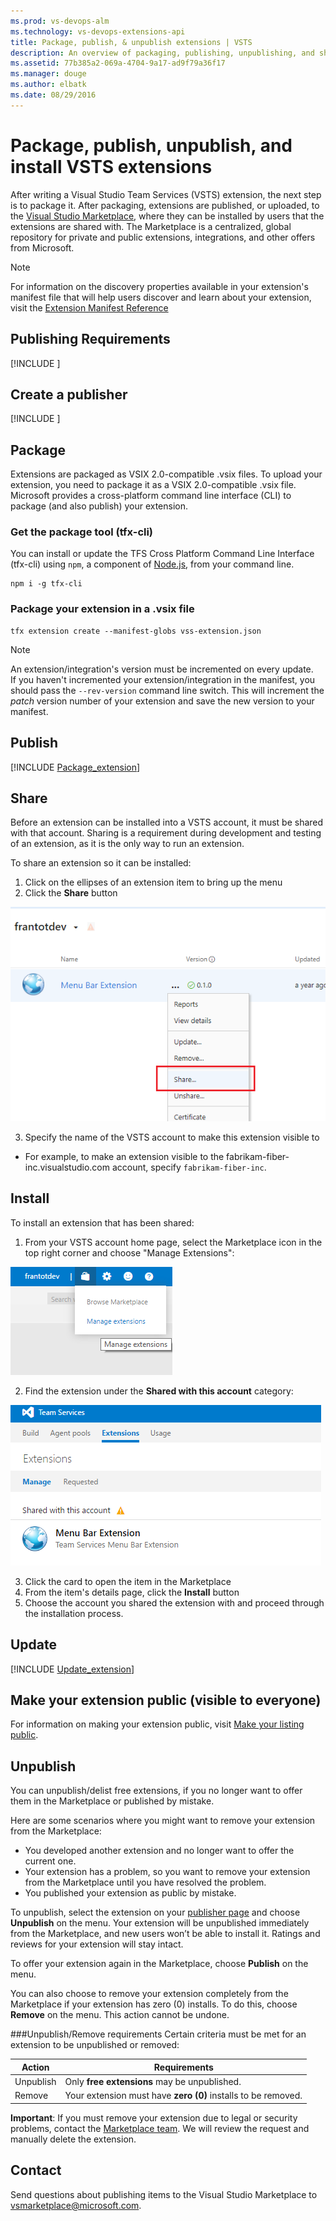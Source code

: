 ```yaml
---
ms.prod: vs-devops-alm
ms.technology: vs-devops-extensions-api
title: Package, publish, & unpublish extensions | VSTS
description: An overview of packaging, publishing, unpublishing, and sharing an extension for VSTS.
ms.assetid: 77b385a2-069a-4704-9a17-ad9f79a36f17
ms.manager: douge
ms.author: elbatk
ms.date: 08/29/2016
---
```


# Package, publish, unpublish, and install VSTS extensions

After writing a Visual Studio Team Services (VSTS) extension, the next step is to package it. After packaging, extensions are published, or uploaded, to the [Visual Studio Marketplace](https://marketplace.visualstudio.com), where they can be installed by users that the extensions are shared with. The Marketplace is a centralized, global repository for private and public extensions, integrations, and other offers from Microsoft.

>[!NOTE]
>For information on the discovery properties available in your extension's manifest file that will help users discover and learn about your extension, 
>visit the [Extension Manifest Reference](../develop/manifest.md#discoveryprops)

## Publishing Requirements

[!INCLUDE [](./_shared/before-publishing.md)]

## Create a publisher

[!INCLUDE [](./_shared/create-publisher.md)]

<a id="package" />

## Package

Extensions are packaged as VSIX 2.0-compatible .vsix files.
To upload your extension, you need to package it as a VSIX 2.0-compatible .vsix file.
Microsoft provides a cross-platform command line interface (CLI) to package (and also publish) your extension. 

### Get the package tool (tfx-cli)
You can install or update the TFS Cross Platform Command Line Interface (tfx-cli) using `npm`, a component of [Node.js](http://nodejs.org), from your command line.

```no-highlight
npm i -g tfx-cli
```

### Package your extension in a .vsix file

```no-highlight
tfx extension create --manifest-globs vss-extension.json
```

>[!NOTE]
>An extension/integration's version must be incremented on every update. <br>
>If you haven't incremented your extension/integration in the manifest, you should pass the `--rev-version` command line switch. This will increment the *patch* version number of your extension and save the new version to your manifest.

<a id="upload"></a>
## Publish

[!INCLUDE [Package_extension](../_shared/procedures/publish.md)]

## Share
<a name="shareextension" />

Before an extension can be installed into a VSTS account, it must be shared with that account. Sharing is a requirement during development and testing of an extension, as it is the only way to run an extension.

To share an extension so it can be installed:

1. Click on the ellipses of an extension item to bring up the menu
2. Click the **Share** button

  ![Share Extensions](../_img/share-extension.png)

3. Specify the name of the VSTS account to make this extension visible to
  - For example, to make an extension visible to the fabrikam-fiber-inc.visualstudio.com account, specify `fabrikam-fiber-inc`.




## Install 

To install an extension that has been shared:

1. From your VSTS account home page, select the Marketplace icon in the top right corner and choose "Manage Extensions":

  ![Manage Extensions](_img/manage-extensions.png)

2. Find the extension under the **Shared with this account** category:

  ![Shared with me](./_img/extensions-tab-shared.png)

3. Click the card to open the item in the Marketplace
4. From the item's details page, click the **Install** button
5. Choose the account you shared the extension with and proceed through the installation process. 
  
## Update

[!INCLUDE [Update_extension](../_shared/procedures/update.md)]

## Make your extension public (visible to everyone)

For information on making your extension public, visit [Make your listing public](./publicize.md).
   
## Unpublish
You can unpublish/delist free extensions, if you no longer want to offer them in the Marketplace or published by mistake. 

Here are some scenarios where you might want to remove your extension from the Marketplace:
  * You developed another extension and no longer want to offer the current one.
  * Your extension has a problem, so you want to remove your extension from the Marketplace until you have resolved the problem.
  * You published your extension as public by mistake.

To unpublish, select the extension on your [publisher page](https://aka.ms/vsmarketplace-manage) and choose **Unpublish** on the menu. 
Your extension will be unpublished immediately from the Marketplace, and new users won’t be able to install it. Ratings and reviews for your extension will stay intact. 

To offer your extension again in the Marketplace, choose **Publish** on the menu.

You can also choose to remove your extension completely from the Marketplace if your extension has zero (0) installs. To do this, choose **Remove** on the menu. This action cannot be undone. 

###Unpublish/Remove requirements
Certain criteria must be met for an extension to be unpublished or removed:

| Action    | Requirements                                                  |
|-----------|---------------------------------------------------------------|
| Unpublish | Only **free extensions** may be unpublished.                  |
| Remove    | Your extension must have **zero (0)** installs to be removed. |

**Important**: If you must remove your extension due to legal or security problems, contact the [Marketplace team](http://aka.ms/vsmarketplace-contact). We will review the request and manually delete the extension. 

## Contact

Send questions about publishing items to the Visual Studio Marketplace to [vsmarketplace@microsoft.com](http://aka.ms/vsmarketplace-contact).
